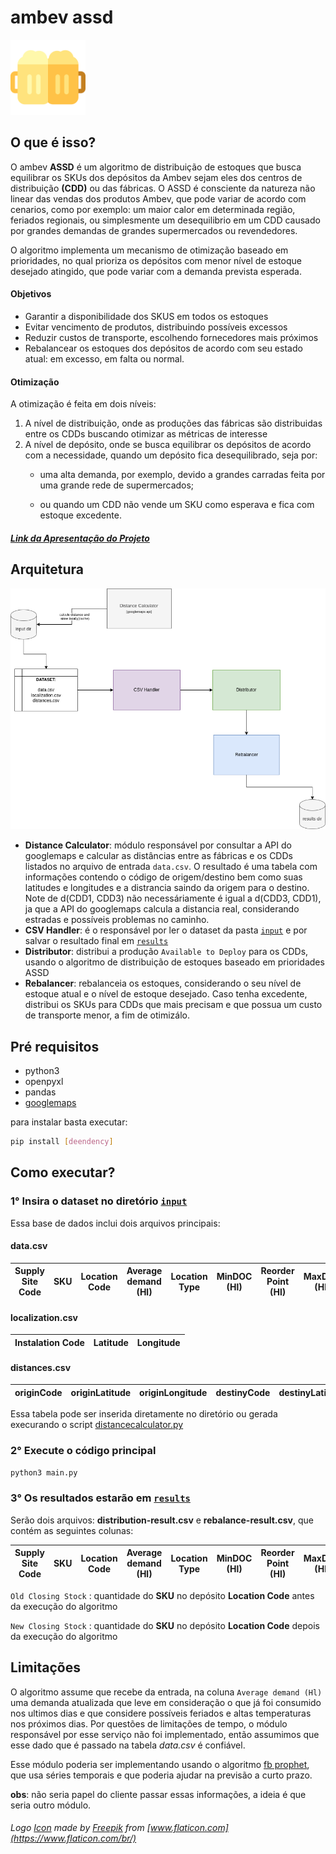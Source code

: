 # ambev assd 


<img src="/icon.png" alt="drawing" width="120"/>  

## O que é isso? 

O ambev **ASSD** é um algoritmo de distribuição de estoques que busca equilibrar os SKUs dos depósitos da Ambev sejam eles dos centros de distribuição **(CDD)** ou das fábricas. O ASSD é consciente da natureza não linear das vendas dos produtos Ambev, que pode variar de acordo com cenarios, como por exemplo: um maior calor em determinada região, feriados regionais, ou simplesmente um desequilibrio em um CDD causado por grandes demandas de grandes supermercados ou revendedores.

O algoritmo implementa um mecanismo de otimização baseado em prioridades, no qual prioriza os depósitos com menor nível de estoque desejado atingido, que pode variar com a demanda prevista esperada.

#### Objetivos

- Garantir a disponibilidade dos SKUS em todos os estoques
- Evitar vencimento de produtos, distribuindo possíveis excessos
- Reduzir custos de transporte, escolhendo fornecedores  mais próximos
- Rebalancear os estoques dos depósitos de acordo com seu estado atual: em excesso, em falta ou normal.

#### Otimização

A otimização é feita em dois níveis:

1) A nível de distribuição, onde as produções das fábricas são distribuidas entre os CDDs buscando otimizar as métricas de interesse
2) A nível de depósito, onde se busca equilibrar os depósitos de acordo com a necessidade, quando um depósito fica desequilibrado, seja por:  
   - uma alta demanda, por exemplo, devido a grandes carradas feita por uma grande rede de supermercados;

   - ou quando um CDD não vende um SKU como esperava e fica com estoque excedente.

##### [Link da Apresentação do Projeto](https://docs.google.com/presentation/d/1PJFX2oOBo11Y8E7wiLWTmox6MduWteeThvZ6fA4oeQs/edit?usp=sharing)

## Arquitetura

<p align="center">
  <img src="/arquitetura.png" alt="drawing"/>
</p>

- **Distance Calculator**: módulo responsável por consultar a API do googlemaps e calcular as distâncias entre as fábricas e os CDDs listados no arquivo de entrada `data.csv`. O resultado é uma tabela com informações contendo o código de origem/destino bem como suas latitudes e longitudes e a distrancia saindo da origem para o destino. Note de d(CDD1, CDD3)  não necessáriamente é igual a d(CDD3, CDD1), ja que a API do googlemaps calcula a distancia real, considerando estradas e possíveis problemas no caminho.
- **CSV Handler**: é o responsável por ler o dataset da pasta [`input`](https://github.com/viniciusbds/ambev-assd/tree/main/input) e por salvar o resultado final em [`results`](https://github.com/viniciusbds/ambev-assd/tree/main/results)
- **Distributor**: distribui a produção `Available to Deploy` para os CDDs, usando o algoritmo de distribuição de estoques baseado em prioridades ASSD
- **Rebalancer**: rebalanceia os estoques, considerando o seu nível de estoque atual e o nível de estoque desejado. Caso tenha excedente, distribui os SKUs para CDDs que mais precisam e que possua um custo de transporte menor, a fim de otimizálo.


## Pré requisitos

- python3
- openpyxl
- pandas
- [googlemaps](https://github.com/googlemaps/google-maps-services-python)

para instalar basta executar:
```bash 
pip install [deendency]
```

## Como executar?

### 1° Insira o dataset no diretório [`input`](https://github.com/viniciusbds/ambev-assd/tree/main/input)

Essa base de dados inclui dois arquivos principais:

#### data.csv

| Supply Site Code | SKU | Location Code | Average demand (Hl)| Location Type | MinDOC (Hl) | Reorder Point (Hl) | MaxDOC  (Hl) | Closing Stock | Available to Deploy
| ---------------- | --- | ------------- | ------------------------ | ------------- | ----------- | ------------------ | ------------ | ------------- | ----------------- |


#### localization.csv

| Instalation Code | Latitude | Longitude |
| ---------------- | -------- | --------- |

#### distances.csv

| originCode | originLatitude | originLongitude | destinyCode | destinyLatitude | destinyLongitude | distance |
| ---------------- | -------- | --------- | -- | ---------------- | -------- | --------- |

Essa tabela pode ser inserida diretamente no diretório ou gerada execurando o script [distancecalculator.py](https://github.com/viniciusbds/ambev-assd/blob/main/distancecalculator.py)

### 2° Execute o código principal

```bash
python3 main.py 
```

### 3° Os resultados estarão em [`results`](https://github.com/viniciusbds/ambev-assd/tree/main/results)

Serão dois arquivos: **distribution-result.csv** e **rebalance-result.csv**, que contém as seguintes colunas:


| Supply Site Code | SKU | Location Code | Average demand (Hl)| Location Type | MinDOC (Hl) | Reorder Point (Hl) | MaxDOC  (Hl) | Old Closing Stock | New Closing Stock | Available to Deploy
| ---------------- | --- | ------------- | ------------------------ | ------------- | ----------- | ------------------ | ------------ | -- | ------------- | ----------------- |

`Old Closing Stock` : quantidade do **SKU** no depósito **Location Code** antes da execução do algoritmo

`New Closing Stock` : quantidade do **SKU** no depósito **Location Code** depois da execução do algoritmo

## Limitações

O algoritmo assume que recebe da entrada, na coluna `Average demand (Hl)` uma demanda atualizada que leve em consideração o que já foi consumido nos ultimos dias e que considere possíveis feriados e altas temperaturas nos próximos dias. Por questões de limitações de tempo, o módulo responsável por esse serviço não foi implementado, então assumimos que esse dado que é passado na tabela *data.csv* é confiável.

Esse módulo poderia ser implementando usando o algoritmo [fb prophet](https://github.com/facebook/prophet), que usa séries temporais e que poderia ajudar na previsão a curto prazo.

**obs**: não seria papel do cliente passar essas informações, a ideia é que seria outro módulo.


###### Logo [Icon](./icon.png) made by [Freepik](https://www.flaticon.com/br/autores/freepik) from [www.flaticon.com](https://www.flaticon.com/br/)
